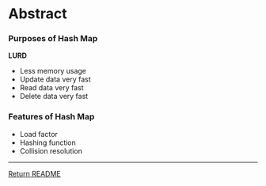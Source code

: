 # Abstract

### Purposes of Hash Map
**LURD**
- Less memory usage
- Update data very fast
- Read data very fast
- Delete data very fast

### Features of Hash Map
- Load factor
- Hashing function
- Collision resolution

----
[Return README](./README.md)